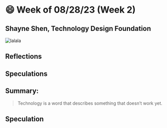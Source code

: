 # 😄 Week of 08/28/23 (Week 2)
## Shayne Shen, Technology Design Foundation

![lalala](20230822_MDesOrientation_AVL_0403.jpg)

## Reflections
## Speculations
## Summary:
> Technology is a word that describes something that doesn’t work yet.
## Speculation

